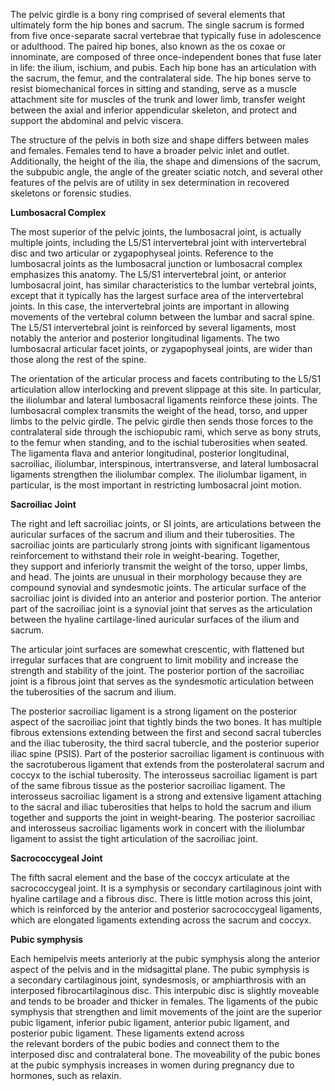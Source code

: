 The pelvic girdle is a bony ring comprised of several elements that ultimately form the hip bones and sacrum. The single sacrum is formed from five once-separate sacral vertebrae that typically fuse in adolescence or adulthood. The paired hip bones, also known as the os coxae or innominate, are composed of three once-independent bones that fuse later in life: the ilium, ischium, and pubis. Each hip bone has an articulation with the sacrum, the femur, and the contralateral side. The hip bones serve to resist biomechanical forces in sitting and standing, serve as a muscle attachment site for muscles of the trunk and lower limb, transfer weight between the axial and inferior appendicular skeleton, and protect and support the abdominal and pelvic viscera.

The structure of the pelvis in both size and shape differs between males and females. Females tend to have a broader pelvic inlet and outlet. Additionally, the height of the ilia, the shape and dimensions of the sacrum, the subpubic angle, the angle of the greater sciatic notch, and several other features of the pelvis are of utility in sex determination in recovered skeletons or forensic studies.

**Lumbosacral Complex**

The most superior of the pelvic joints, the lumbosacral joint, is actually multiple joints, including the L5/S1 intervertebral joint with intervertebral disc and two articular or zygapophyseal joints. Reference to the lumbosacral joints as the lumbosacral junction or lumbosacral complex emphasizes this anatomy. The L5/S1 intervertebral joint, or anterior lumbosacral joint, has similar characteristics to the lumbar vertebral joints, except that it typically has the largest surface area of the intervertebral joints. In this case, the intervertebral joints are important in allowing movements of the vertebral column between the lumbar and sacral spine. The L5/S1 intervertebral joint is reinforced by several ligaments, most notably the anterior and posterior longitudinal ligaments. The two lumbosacral articular facet joints, or zygapophyseal joints, are wider than those along the rest of the spine.

The orientation of the articular process and facets contributing to the L5/S1 articulation allow interlocking and prevent slippage at this site. In particular, the iliolumbar and lateral lumbosacral ligaments reinforce these joints. The lumbosacral complex transmits the weight of the head, torso, and upper limbs to the pelvic girdle. The pelvic girdle then sends those forces to the contralateral side through the ischiopubic rami, which serve as bony struts, to the femur when standing, and to the ischial tuberosities when seated. The ligamenta flava and anterior longitudinal, posterior longitudinal, sacroiliac, iliolumbar, interspinous, intertransverse, and lateral lumbosacral ligaments strengthen the iliolumbar complex. The iliolumbar ligament, in particular, is the most important in restricting lumbosacral joint motion.

**Sacroiliac Joint**

The right and left sacroiliac joints, or SI joints, are articulations between the auricular surfaces of the sacrum and ilium and their tuberosities. The sacroiliac joints are particularly strong joints with significant ligamentous reinforcement to withstand their role in weight-bearing. Together, they support and inferiorly transmit the weight of the torso, upper limbs, and head. The joints are unusual in their morphology because they are compound synovial and syndesmotic joints. The articular surface of the sacroiliac joint is divided into an anterior and posterior portion. The anterior part of the sacroiliac joint is a synovial joint that serves as the articulation between the hyaline cartilage-lined auricular surfaces of the ilium and sacrum.

The articular joint surfaces are somewhat crescentic, with flattened but irregular surfaces that are congruent to limit mobility and increase the strength and stability of the joint. The posterior portion of the sacroiliac joint is a fibrous joint that serves as the syndesmotic articulation between the tuberosities of the sacrum and ilium.

The posterior sacroiliac ligament is a strong ligament on the posterior aspect of the sacroiliac joint that tightly binds the two bones. It has multiple fibrous extensions extending between the first and second sacral tubercles and the iliac tuberosity, the third sacral tubercle, and the posterior superior iliac spine (PSIS). Part of the posterior sacroiliac ligament is continuous with the sacrotuberous ligament that extends from the posterolateral sacrum and coccyx to the ischial tuberosity. The interosseus sacroiliac ligament is part of the same fibrous tissue as the posterior sacroiliac ligament. The interosseus sacroiliac ligament is a strong and extensive ligament attaching to the sacral and iliac tuberosities that helps to hold the sacrum and ilium together and supports the joint in weight-bearing. The posterior sacroiliac and interosseus sacroiliac ligaments work in concert with the iliolumbar ligament to assist the tight articulation of the sacroiliac joint.

**Sacrococcygeal Joint**

The fifth sacral element and the base of the coccyx articulate at the sacrococcygeal joint. It is a symphysis or secondary cartilaginous joint with hyaline cartilage and a fibrous disc. There is little motion across this joint, which is reinforced by the anterior and posterior sacrococcygeal ligaments, which are elongated ligaments extending across the sacrum and coccyx.

**Pubic symphysis**

Each hemipelvis meets anteriorly at the pubic symphysis along the anterior aspect of the pelvis and in the midsagittal plane. The pubic symphysis is a secondary cartilaginous joint, syndesmosis, or amphiarthrosis with an interposed fibrocartilaginous disc. This interpubic disc is slightly moveable and tends to be broader and thicker in females. The ligaments of the pubic symphysis that strengthen and limit movements of the joint are the superior pubic ligament, inferior pubic ligament, anterior pubic ligament, and posterior pubic ligament. These ligaments extend across the relevant borders of the pubic bodies and connect them to the interposed disc and contralateral bone. The moveability of the pubic bones at the pubic symphysis increases in women during pregnancy due to hormones, such as relaxin.